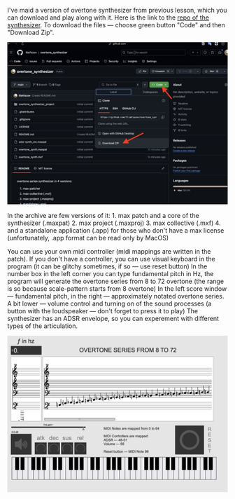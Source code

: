 I've maid a version of overtone synthesizer from previous lesson, which you can download and play along with it.
Here is the link to the [repo of the synthesizer](https://github.com/IliaViazov/overtone_synthesizer).
To download the files — choose green button "Code" and then "Download Zip".

![Git screenshot](git_screen.png)

In the archive are few versions of it:
    1. max patch and a core of the synthesizer (.maxpat)
    2. max project (.maxproj)
    3. max collective (.mxf)
    4. and a standalone application (.app) for those who don't have a max license (unfortunately, .app format can be read only by MacOS)

You can use your own midi controller (midi mappings are written in the patch). If you don't have a controller, you can use visual keyboard in the program (it can be glitchy sometimes, if so — use reset button)
In the number box in the left corner you can type fundamental pitch in Hz, the program will generate the overtone series from 8 to 72 overtone (the range is so because scale-pattern starts from 8 overtone)
In the left score window — fundamental pitch, in the right — approximately notated overtone series.
A bit lower — volume control and turning on of the sound processes (a button with the loudspeaker — don't forget to press it to play)
The synthesizer has an ADSR envelope, so you can experement with different types of the articulation.

![Synth screenshot](synth_screen.png)